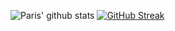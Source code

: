 ![Paris' github stats](https://github-readme-stats.vercel.app/api?username=parisosuch-dev)
[![GitHub Streak](http://github-readme-streak-stats.herokuapp.com?user=parisosuch-dev&theme=dark&background=000000)](https://git.io/streak-stats)

